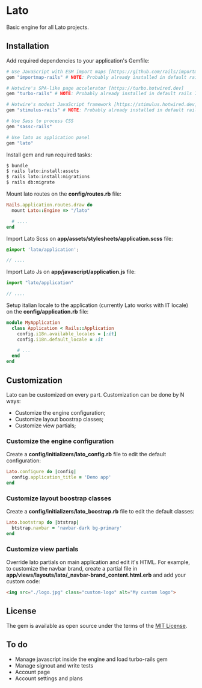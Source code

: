 # Lato
Basic engine for all Lato projects.

## Installation
Add required dependencies to your application's Gemfile:

```ruby
# Use JavaScript with ESM import maps [https://github.com/rails/importmap-rails]
gem "importmap-rails" # NOTE: Probably already installed in default rails 7 project

# Hotwire's SPA-like page accelerator [https://turbo.hotwired.dev]
gem "turbo-rails" # NOTE: Probably already installed in default rails 7 project

# Hotwire's modest JavaScript framework [https://stimulus.hotwired.dev]
gem "stimulus-rails" # NOTE: Probably already installed in default rails 7 project

# Use Sass to process CSS
gem "sassc-rails"

# Use lato as application panel
gem "lato"
```

Install gem and run required tasks:

```bash
$ bundle
$ rails lato:install:assets
$ rails lato:install:migrations
$ rails db:migrate
```

Mount lato routes on the **config/routes.rb** file:

```ruby
Rails.application.routes.draw do
  mount Lato::Engine => "/lato"

  # ....
end
```

Import Lato Scss on **app/assets/stylesheets/application.scss** file:
```scss
@import 'lato/application';

// ....
```

Import Lato Js on **app/javascript/application.js** file:
```js
import "lato/application"

// ....
```

Setup italian locale to the application (currently Lato works with IT locale) on the **config/application.rb** file:

```ruby
module MyApplication
  class Application < Rails::Application
    config.i18n.available_locales = [:it]
    config.i18n.default_locale = :it

    # ...
  end
end

```

## Customization
Lato can be customized on every part. Customization can be done by N ways:
- Customize the engine configuration;
- Customize layout boostrap classes;
- Customize view partials;

### Customize the engine configuration
Create a **config/initializers/lato_config.rb** file to edit the default configuration:

```ruby
Lato.configure do |config|
  config.application_title = 'Demo app'
end
```

### Customize layout boostrap classes
Create a **config/initializers/lato_boostrap.rb** file to edit the default classes:

```ruby
Lato.bootstrap do |btstrap|
  btstrap.navbar = 'navbar-dark bg-primary'
end
```

### Customize view partials
Override lato partials on main application and edit it's HTML.
For example, to customize the navbar brand, create a partial file in **app/views/layouts/lato/_navbar-brand_content.html.erb** and add your custom code:

```html
<img src="./logo.jpg" class="custom-logo" alt="My custom logo">
```

## License
The gem is available as open source under the terms of the [MIT License](https://opensource.org/licenses/MIT).

## To do
- Manage javascript inside the engine and load turbo-rails gem
- Manage signout and write tests
- Account page
- Account settings and plans